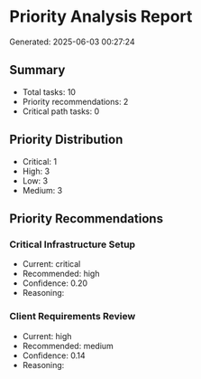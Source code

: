 # Priority Analysis Report
Generated: 2025-06-03 00:27:24

## Summary
- Total tasks: 10
- Priority recommendations: 2
- Critical path tasks: 0

## Priority Distribution
- Critical: 1
- High: 3
- Low: 3
- Medium: 3

## Priority Recommendations
### Critical Infrastructure Setup
- Current: critical
- Recommended: high
- Confidence: 0.20
- Reasoning: 

### Client Requirements Review
- Current: high
- Recommended: medium
- Confidence: 0.14
- Reasoning: 
